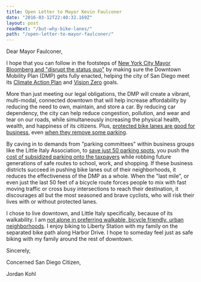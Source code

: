 ```yaml
---
title: Open Letter to Mayor Kevin Faulconer
date: "2016-03-12T22:40:32.169Z"
layout: post
readNext: "/but-why-bike-lanes/"
path: "/open-letter-to-mayor-faulconer/"
---
```


Dear Mayor Faulconer,

I hope that you can follow in the footsteps of [New York City Mayor Bloomberg and "disrupt the status quo"](http://nymag.com/daily/intelligencer/2016/03/bike-wars-are-over-and-the-bikes-won.html) by making sure the Downtown Mobility Plan (DMP) gets fully enacted, helping the city of San Diego meet its [Climate Action Plan](http://www.sandiego.gov/planning/genplan/cap/) and [Vision Zero](http://www.circulatesd.org/visionzerosd) goals.

More than just meeting our legal obligations, the DMP will create a vibrant, multi-modal, connected downtown that will help increase affordability by reducing the need to own, maintain, and store a car. By reducing car dependency, the city can help reduce congestion, pollution, and wear and tear on our roads, while simultaneously increasing the physical health, wealth, and happiness of its citizens. Plus, [protected bike lanes are good for business](http://www.peopleforbikes.org/statistics/category/protected-bike-lane-statistics), even [when they remove some parking](http://www.citylab.com/cityfixer/2015/03/the-complete-business-case-for-converting-street-parking-into-bike-lanes/387595/).

By caving in to demands from "parking committees" within business groups like the Little Italy Association, to [save just 50 parking spots](http://sdurban.com/?p=10267), you push the [cost of subsidized parking onto the taxpayers](http://www.slate.com/articles/news_and_politics/the_hive/2010/06/theres_no_such_thing_as_free_parking.html) while robbing future generations of safe routes to school, work, and shopping. If these business districts succeed in pushing bike lanes out of their neighborhoods, it reduces the effectiveness of the DMP as a whole. When the "last mile", or even just the last 50 feet of a bicycle route forces people to mix with fast moving traffic or cross busy intersections to reach their destination, it discourages all but the most seasoned and brave cyclists, who will risk their lives with or without protected lanes.

I chose to live downtown, and Little Italy specifically, because of its walkability. I am [not alone in preferring walkable, bicycle friendly, urban neighborhoods](http://www.nielsen.com/us/en/insights/news/2014/millennials-prefer-cities-to-suburbs-subways-to-driveways.html). I enjoy biking to Liberty Station with my family on the separated bike path along Harbor Drive. I hope to someday feel just as safe biking with my family around the rest of downtown.

Sincerely,

Concerned San Diego Citizen,

Jordan Kohl